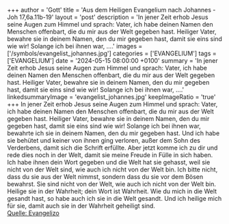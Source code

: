 +++
author = 'Gott'
title = 'Aus dem Heiligen Evangelium nach Johannes - Joh 17,6a.11b-19'
layout = 'post'
description = 'In jener Zeit erhob Jesus seine Augen zum Himmel und sprach:  Vater, ich habe deinen Namen den Menschen offenbart, die du mir aus der Welt gegeben hast. Heiliger Vater, bewahre sie in deinem Namen, den du mir gegeben hast, damit sie eins sind wie wir! Solange ich bei ihnen war, ....'
images = ['/symbols/evangelist_johannes.jpg']
categories = ['EVANGELIUM']
tags = ['EVANGELIUM']
date = '2024-05-15 08:00:00 +0100'
summary = 'In jener Zeit erhob Jesus seine Augen zum Himmel und sprach:  Vater, ich habe deinen Namen den Menschen offenbart, die du mir aus der Welt gegeben hast. Heiliger Vater, bewahre sie in deinem Namen, den du mir gegeben hast, damit sie eins sind wie wir! Solange ich bei ihnen war, ....'
linkedsummaryImage = 'evangelist_johannes.jpg'
keepImageRatio = 'true'
+++
In jener Zeit erhob Jesus seine Augen zum Himmel und sprach: 
Vater, ich habe deinen Namen den Menschen offenbart, die du mir aus der Welt gegeben hast.
Heiliger Vater, bewahre sie in deinem Namen, den du mir gegeben hast, damit sie eins sind wie wir!
Solange ich bei ihnen war, bewahrte ich sie in deinem Namen, den du mir gegeben hast.<!--more--> Und ich habe sie behütet und keiner von ihnen ging verloren, außer dem Sohn des Verderbens, damit sich die Schrift erfüllte.
Aber jetzt komme ich zu dir und rede dies noch in der Welt, damit sie meine Freude in Fülle in sich haben.
Ich habe ihnen dein Wort gegeben und die Welt hat sie gehasst, weil sie nicht von der Welt sind, wie auch ich nicht von der Welt bin.
Ich bitte nicht, dass du sie aus der Welt nimmst, sondern dass du sie vor dem Bösen bewahrst.
Sie sind nicht von der Welt, wie auch ich nicht von der Welt bin.
Heilige sie in der Wahrheit; dein Wort ist Wahrheit.
Wie du mich in die Welt gesandt hast, so habe auch ich sie in die Welt gesandt.
Und ich heilige mich für sie, damit auch sie in der Wahrheit geheiligt sind.<br> [Quelle: Evangelizo](https://evangeliumtagfuertag.org/DE/gospel)